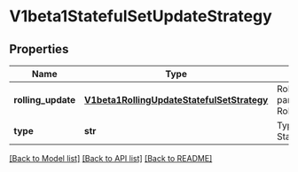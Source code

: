 # V1beta1StatefulSetUpdateStrategy

## Properties
Name | Type | Description | Notes
------------ | ------------- | ------------- | -------------
**rolling_update** | [**V1beta1RollingUpdateStatefulSetStrategy**](V1beta1RollingUpdateStatefulSetStrategy.md) | RollingUpdate is used to communicate parameters when Type is RollingUpdateStatefulSetStrategyType. | [optional] 
**type** | **str** | Type indicates the type of the StatefulSetUpdateStrategy. | [optional] 

[[Back to Model list]](../README.md#documentation-for-models) [[Back to API list]](../README.md#documentation-for-api-endpoints) [[Back to README]](../README.md)


